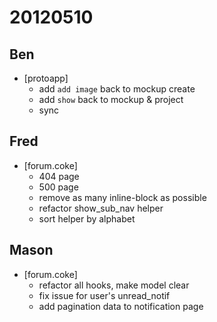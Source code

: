 # 20120510

## Ben
- [protoapp]
    - add `add image` back to mockup create
    - add `show` back to mockup & project
    - sync



## Fred
- [forum.coke]
    - 404 page
    - 500 page
    - remove as many inline-block as possible
    - refactor show_sub_nav helper
    - sort helper by alphabet



## Mason
- [forum.coke]
    - refactor all hooks, make model clear
    - fix issue for user's unread_notif
    - add pagination data to notification page
